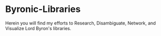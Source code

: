 # Byronic-Libraries
Herein you will find my efforts to Research, Disambiguate, Network, and Visualize Lord Byron's libraries.
